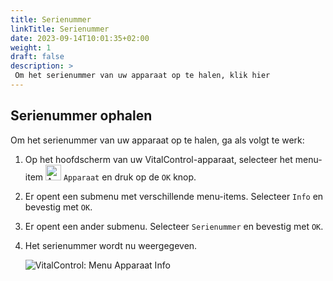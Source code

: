 ```yaml
---
title: Serienummer
linkTitle: Serienummer
date: 2023-09-14T10:01:35+02:00
weight: 1
draft: false
description: >
 Om het serienummer van uw apparaat op te halen, klik hier
---
```

## Serienummer ophalen

Om het serienummer van uw apparaat op te halen, ga als volgt te werk:

1. Op het hoofdscherm van uw VitalControl-apparaat, selecteer het menu-item <img src="/icons/device.svg" width="25" align="bottom" alt="Apparaat" />  `Apparaat` en druk op de `OK` knop.

2. Er opent een submenu met verschillende menu-items. Selecteer `Info` en bevestig met `OK`.

3. Er opent een ander submenu. Selecteer `Serienummer` en bevestig met `OK`.

4. Het serienummer wordt nu weergegeven.

   ![VitalControl: Menu Apparaat Info](../images/serialnumber.png "Serienummer ophalen")
